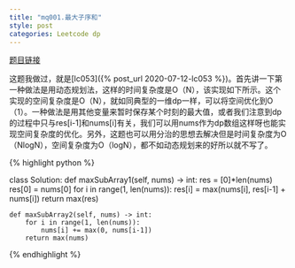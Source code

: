 ```yaml
---
title: "mq001.最大子序和"
style: post
categories: Leetcode dp
---
```


[题目链接](https://leetcode-cn.com/problems/maximum-subarray/)

这题我做过，就是[lc053]({% post_url 2020-07-12-lc053 %})。首先讲一下第一种做法是用动态规划法，这样的时间复杂度是O（N），该实现如下所示。这个实现的空间复杂度是O（N），就如同典型的一维dp一样，可以将空间优化到O（1）。一种做法是用其他变量来暂时保存某个时刻的最大值，或者我们注意到dp的过程中只与res[i-1]和nums[i]有关，我们可以用nums作为dp数组这样呀也能实现空间复杂度的优化。另外，这题也可以用分治的思想去解决但是时间复杂度为O（NlogN），空间复杂度为O（logN），都不如动态规划来的好所以就不写了。

{% highlight python %}

class Solution:
    def maxSubArray1(self, nums) -> int:
        res = [0]*len(nums)
        res[0] = nums[0]
        for i in range(1, len(nums)):
            res[i] = max(nums[i], res[i-1] + nums[i])
        return max(res)

    def maxSubArray2(self, nums) -> int:
        for i in range(1, len(nums)):
            nums[i] += max(0, nums[i-1])
        return max(nums)

{% endhighlight %}

